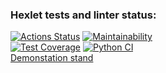 ### Hexlet tests and linter status:
[![Actions Status](https://github.com/ya-pekatoros/python-project-52/workflows/hexlet-check/badge.svg)](https://github.com/ya-pekatoros/python-project-52/actions)
[![Maintainability](https://api.codeclimate.com/v1/badges/ff484a771c9e165fb865/maintainability)](https://codeclimate.com/github/ya-pekatoros/python-project-52/maintainability)  
[![Test Coverage](https://api.codeclimate.com/v1/badges/ff484a771c9e165fb865/test_coverage)](https://codeclimate.com/github/ya-pekatoros/python-project-52/test_coverage)
[![Python CI](https://github.com/ya-pekatoros/python-project-52/actions/workflows/my-check.yml/badge.svg?branch=main)](https://github.com/ya-pekatoros/python-project-52/actions/workflows/my-check.yml)  
[Demonstation stand](https://python-project-52-production-bf42.up.railway.app/)